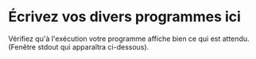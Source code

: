 # Écrivez vos divers programmes ici

Vérifiez qu'à l'exécution votre programme affiche bien ce qui est attendu. (Fenêtre stdout qui apparaîtra ci-dessous).
